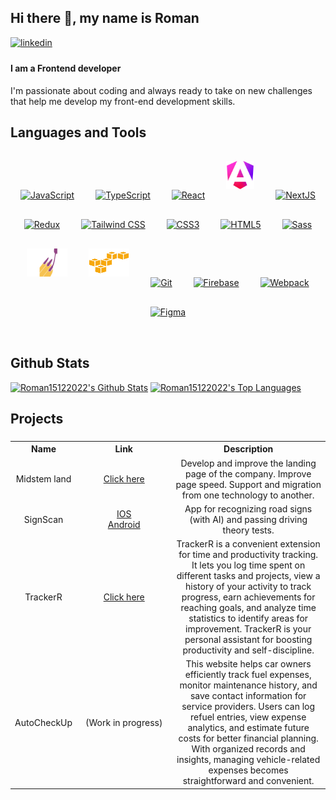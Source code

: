 ## Hi there 👋, my name is Roman

<a href="https://www.linkedin.com/in/roman-malyi-2392a0295/?locale=ru_RU" target="_blank">
<img src=https://img.shields.io/badge/linkedin-%231E77B5.svg?&style=for-the-badge&logo=linkedin&logoColor=white alt=linkedin style="margin-bottom: 5px;" />
</a>

#### I am a Frontend developer
I'm passionate about coding and always ready to take
on new challenges that help me develop my front-end development skills.

## Languages and Tools  
<div align="center">  
<a href="https://www.javascript.com/" target="_blank"><img style="margin: 15px" src="https://profilinator.rishav.dev/skills-assets/javascript-original.svg" alt="JavaScript" height="45" /></a>  
<a href="https://www.typescriptlang.org/" target="_blank"><img style="margin: 15px" src="https://profilinator.rishav.dev/skills-assets/typescript-original.svg" alt="TypeScript" height="45" /></a>  
<a href="https://reactjs.org/" target="_blank"><img style="margin: 15px" src="https://profilinator.rishav.dev/skills-assets/react-original-wordmark.svg" alt="React" height="45" /></a>  
<a href="https://angular.io/start" target="_blank"><img style="margin: 15px" src="https://github.com/devicons/devicon/blob/master/icons/angular/angular-original.svg" alt="Angular" height="45" /></a> 
<a href="https://nextjs.org/" target="_blank"><img style="margin: 15px" src="https://profilinator.rishav.dev/skills-assets/nextjs.png" alt="NextJS" height="45" /></a>  
<a href="https://redux.js.org/" target="_blank"><img style="margin: 15px" src="https://profilinator.rishav.dev/skills-assets/redux-original.svg" alt="Redux" height="45" /></a>  
<a href="https://www.tailwindcss.com/" target="_blank"><img style="margin: 15px" src="https://profilinator.rishav.dev/skills-assets/tailwindcss.svg" alt="Tailwind CSS" height="45" /></a> 
<a href="https://www.w3schools.com/css/" target="_blank"><img style="margin: 15px" src="https://profilinator.rishav.dev/skills-assets/css3-original-wordmark.svg" alt="CSS3" height="45" /></a>  
<a href="https://en.wikipedia.org/wiki/HTML5" target="_blank"><img style="margin: 15px" src="https://profilinator.rishav.dev/skills-assets/html5-original-wordmark.svg" alt="HTML5" height="45" /></a>  
<a href="https://sass-lang.com/" target="_blank"><img style="margin: 15px" src="https://profilinator.rishav.dev/skills-assets/sass-original.svg" alt="Sass" height="45" /></a>  
<a href="https://styled-components.com/" target="_blank"><img style="margin: 15px" src="icons/styled-components.svg" alt="Styled Components" height="45" width="65" /></a>
<a href="https://aws.amazon.com/ru/" target="_blank"><img style="margin: 15px" src="icons/aws.svg" alt="AWS" height="45" width="65" /></a>    
<a href="https://github.com/" target="_blank"><img style="margin: 15px" src="https://profilinator.rishav.dev/skills-assets/git-scm-icon.svg" alt="Git" height="45" /></a>  
<a href="https://firebase.google.com/" target="_blank"><img style="margin: 15px" src="https://profilinator.rishav.dev/skills-assets/firebase.png" alt="Firebase" height="45" /></a>   
<a href="https://webpack.js.org/" target="_blank"><img style="margin: 15px" src="https://profilinator.rishav.dev/skills-assets/webpack-original.svg" alt="Webpack" height="45" /></a>  
<a href="https://www.figma.com/" target="_blank"><img style="margin: 15px" src="https://profilinator.rishav.dev/skills-assets/figma-icon.svg" alt="Figma" height="45" /></a>  
</div>  

<br/>  

## Github Stats  
<a href="https://github.com/anuraghazra/github-readme-stats"><img alt="Roman15122022's Github Stats" src="https://github-readme-stats.vercel.app/api?username=Roman15122022&theme=nord&hide_border=true&count_private=true" height="200px"/></a>
<a href="https://github.com/anuraghazra/github-readme-stats"><img alt="Roman15122022's Top Languages" src="https://github-readme-stats.vercel.app/api/top-langs/?username=Roman15122022&theme=nord&layout=compact&hide_border=true&count_private=true" height="200px"/></a>
<br/>

###

## Projects

###

<table style="width: 100%; border-collapse: collapse; table-layout: fixed;">
  <tr>
    <th style="width: 20%; text-align: center; vertical-align: middle;">Name</th>
    <th style="width: 30%; text-align: center; vertical-align: middle;">Link</th>
    <th style="text-align: center; vertical-align: middle;">Description</th>
  </tr>
  <tr>
    <td style="text-align: center; vertical-align: middle;">Midstem land</td>
    <td style="text-align: center; vertical-align: middle;"><a href="https://midstem.net/" target="_blank">Click here</a></td>
    <td style="text-align: center; vertical-align: middle;">Develop and improve the landing page of the company. Improve page speed. Support and migration from one technology to another.</td>
  </tr>
  <tr>
    <td style="text-align: center; vertical-align: middle;">SignScan</td>
    <td style="text-align: center; vertical-align: middle;">
      <a href="https://apps.apple.com/ua/app/signscan/id6461823283" target="_blank">IOS</a><br>
      <a href="https://play.google.com/store/apps/details?id=com.signscan&hl=ua" target="_blank">Android</a>
    </td>
    <td style="text-align: center; vertical-align: middle;">App for recognizing road signs (with AI) and passing driving theory tests.</td>
  </tr>
  <tr>
    <td style="text-align: center; vertical-align: middle;">TrackerR</td>
    <td style="text-align: center; vertical-align: middle;"><a href="https://chromewebstore.google.com/detail/trackerr/nnjjpdjebmdlimpgjfegobcamnabdbfp?hl=ru&utm_source=ext_sidebar" target="_blank">Click here</a></td>
    <td style="text-align: center; vertical-align: middle;">TrackerR is a convenient extension for time and productivity tracking. It lets you log time spent on different tasks and projects, view a history of your activity to track progress, earn achievements for reaching goals, and analyze time statistics to identify areas for improvement. TrackerR is your personal assistant for boosting productivity and self-discipline.</td>
  </tr>
  <tr>
    <td style="text-align: center; vertical-align: middle;">AutoCheckUp</td>
    <td style="text-align: center; vertical-align: middle;">(Work in progress)</td>
    <td style="text-align: center; vertical-align: middle;">This website helps car owners efficiently track fuel expenses, monitor maintenance history, and save contact information for service providers. Users can log refuel entries, view expense analytics, and estimate future costs for better financial planning. With organized records and insights, managing vehicle-related expenses becomes straightforward and convenient.</td>
  </tr>
</table>


###
